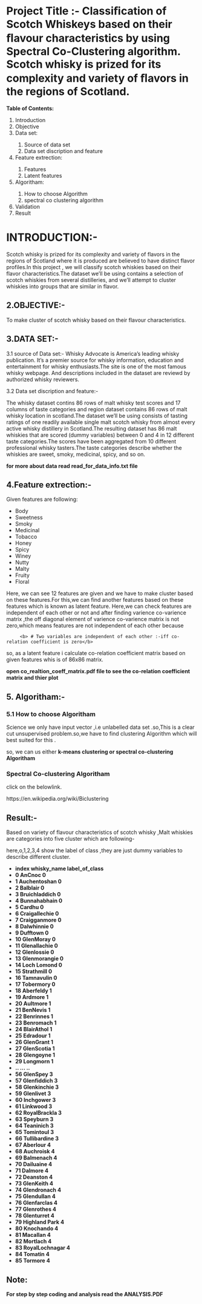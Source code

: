 # Project Title :- <H>Classiﬁcation of Scotch Whiskeys based on their ﬂavour characteristics by using Spectral Co-Clustering algorithm. Scotch whisky is prized for its complexity and  variety of ﬂavors in the regions of Scotland.</H>









<p><b>  Table of Contents: </b></p>


   <ol>
  <li>Introduction </li>
  <li>Objective</li>
  <li>Data set:</li>
         <ol>
         <li>Source of data set</li>
         <li>Data set discription and feature</li>
          </ol>
   <li>Feature extrection:</li>
         <ol>
         <li>Features</li>
         <li>Latent features</li>
          </ol>
  <li>Algoritham:</li>
            <ol>
         <li>How to choose Algorithm</li>
         <li>spectral co clustering algorithm</li>
          </ol>
  <li>Validation</li>
  <li>Result</li>

</ol>


<h1>INTRODUCTION:-</h1>
         <p>Scotch whisky is prized for its complexity and variety of flavors in  the regions of Scotland where it is produced are believed to have distinct flavor profiles.In this project , we will classify scotch whiskies based on their flavor characteristics.The dataset we’ll be using contains a selection of scotch whiskies from several distilleries, and we’ll attempt to cluster whiskies into groups that are similar in flavor.</p>


<h2>2.OBJECTIVE:-</h2>
   <p>To make cluster of scotch whisky based on their flavour characteristics.</p>





<h2>3.DATA SET:- </h2>
 <p>3.1  source of Data set:-   
 Whisky Advocate is America’s leading whisky publication. It’s a premier source for whisky information, education and entertainment for whisky enthusiasts.The site is one of the most famous whisky webpage. And descriptions included in the dataset are reviewd by authorized whisky reviewers.</p>






<p>3.2 Data set discription and feature:-</p>
         <p>The whisky  dataset contins 86 rows of malt whisky test scores and 17 columns of taste categories and region dataset contains 86 rows of malt whisky location in scotland.The dataset we’ll be using consists of tasting ratings of one readily available single malt scotch whisky from almost every active whisky distillery in Scotland.The resulting dataset has 86 malt whiskies that are scored (dummy variables) between 0 and 4 in 12 different taste categories.The scores have been aggregated from 10 different professional whisky tasters.The taste categories describe whether the whiskies are sweet, smoky, medicinal, spicy, and so on.</p>

<b> for more about data read read_for_data_info.txt file</b>
         
         
         
         
         
         
 <h2>4.Feature extrection:-</h2>   
         <p>Given features are following:<p/>
         <ul>
  <li>Body  </li>
  <li>Sweetness</li>
  <li>Smoky</li>
   <li>Medicinal</li>
  <li>Tobacco</li>
  <li>Honey</li>
  <li>Spicy</li>
  <li>Winey </li>
  <li>Nutty</li>
  <li>Malty</li>
  <li>Fruity</li>
  <li>Floral</li>
</ul>
         <p>Here, we can see 12 features are given and we have to make cluster based on these features.For this,we can find another features based on these features which is known as latent feature. Here,we can check features are independent of each other or not and after finding varience co-varience matrix ,the off diagonal element of varience co-varience matrix is not zero,which means features are not independent of each other because </p>
         
         <b> # Two variables are independent of each other :-iff co-relation coefficient is zero</b>
         
<p>so, as a latent feature i calculate co-relation coefficient matrix based on given features whis is of 86x86 matrix.</p>
<b>open co_realtion_coeff_matrix.pdf file to see the co-relation coefficient matrix and thier plot </b>
                       
                       
                       
                       
 <h2>5. Algoritham:-</h2> 
<h3> <b>5.1 How to choose Algoritham</b></h3>
   <p>Science we only have input vector ,i.e unlabelled data set .so,This is a clear cut unsupervised problem.so,we have to find clustering Algorithm which will best suited for this .</p> 
   <p>so, we can us either <b>k-means clustering or spectral co-clustering Algoritham</b></p>

<h3><b> Spectral Co-clustering Algoritham</b></h3>
   <p>click on the belowlink.<p>
   <p>https://en.wikipedia.org/wiki/Biclustering</p>
 <h2>Result:-</h2>
   <p>Based on variety of flavour characteristics of scotch whisky ,Malt whiskies are categories into five cluster  which are following-</p>
   <p>here,o,1,2,3,4 show the label of class ,they are just dummy variables to describe different cluster.</p>
<p>
   <ul>
 <li><b> index   whisky_name    label_of_class<b></li>
<li>0             AnCnoc            0</li>
<li>1           Auchentoshan          0</li>
<li>2          Balblair               0</li>
<li>3         Bruichladdich           0</li>
<li>4          Bunnahabhain           0</li>
<li>5           Cardhu  0</li>
<li>6    Craigallechie  0</li>
<li>7     Craigganmore  0</li>
<li>8       Dalwhinnie  0</li>
<li>9         Dufftown  0</li>
<li>10       GlenMoray  0</li>
<li>11    Glenallachie  0</li>
<li>12      Glenlossie  0</li>
<li>13    Glenmorangie  0</li>
<li>14     Loch Lomond  0</li>
<li>15      Strathmill  0</li>
<li>16      Tamnavulin  0</li>
<li>17       Tobermory  0</li>
<li>18       Aberfeldy  1</li>
<li>19         Ardmore  1</li>
<li>20        Aultmore  1</li>
<li>21        BenNevis  1</li>
<li>22       Benrinnes  1</li>
<li>23       Benromach  1</li>
<li>24      BlairAthol  1</li>
<li>25        Edradour  1</li>
<li>26       GlenGrant  1</li>
<li>27      GlenScotia  1</li>
<li>28       Glengoyne  1</li>
<li>29        Longmorn  1</li>
<li>..             ... ..</li>
<li>56        GlenSpey  3</li>
<li>57     Glenfiddich  3</li>
<li>58     Glenkinchie  3</li>
<li>59       Glenlivet  3</li>
<li>60       Inchgower  3</li>
<li>61        Linkwood  3</li>
<li>62    RoyalBrackla  3</li>
<li>63        Speyburn  3</li>
<li>64       Teaninich  3</li>
<li>65       Tomintoul  3</li>
<li>66    Tullibardine  3</li>
<li>67        Aberlour  4</li>
<li>68       Auchroisk  4</li>
<li>69       Balmenach  4</li>
<li>70       Dailuaine  4</li>
<li>71         Dalmore  4</li>
<li>72        Deanston  4</li>
<li>73       GlenKeith  4</li>
<li>74     Glendronach  4</li>
<li>75      Glendullan  4</li>
<li>76     Glenfarclas  4</li>
<li>77      Glenrothes  4</li>
<li>78      Glenturret  4</li>
<li>79   Highland Park  4</li>
<li>80       Knochando  4</li>
<li>81        Macallan  4</li>
<li>82        Mortlach  4</li>
<li>83  RoyalLochnagar  4</li>
<li>84         Tomatin  4</li>
<li>85         Tormore  4</li>

</ul>
</p>



<h2>Note:</h2><p>For step by step coding and analysis read the ANALYSIS.PDF</p>




                  


























              
